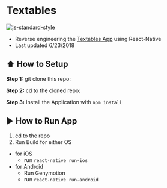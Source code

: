 #  Textables
[![js-standard-style](https://img.shields.io/badge/code%20style-standard-brightgreen.svg?style=flat)](http://standardjs.com/)

* Reverse engineering the [Textables App](https://github.com/OTGApps/Textables) using React-Native
* Last updated 6/23/2018

## :arrow_up: How to Setup

**Step 1:** git clone this repo:

**Step 2:** cd to the cloned repo:

**Step 3:** Install the Application with `npm install`


## :arrow_forward: How to Run App

1. cd to the repo
2. Run Build for either OS
  * for iOS
    * run `react-native run-ios`
  * for Android
    * Run Genymotion
    * run `react-native run-android`
